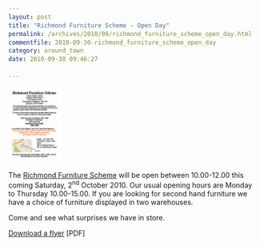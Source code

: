 ```yaml
---
layout: post
title: "Richmond Furniture Scheme - Open Day"
permalink: /archives/2010/09/richmond_furniture_scheme_open_day.html
commentfile: 2010-09-30-richmond_furniture_scheme_open_day
category: around_town
date: 2010-09-30 09:46:27

---
```


<a href="/assets/images/2010/Rich_Fun_Scheme_SaturdayOct2010.pdf" title="See larger version of - Download the pdf"><img src="/assets/images/2010/Rich_Fun_Scheme_SaturdayOct2010_thumb.pdf" width="105" height="150" alt="Download the pdf" class="photo right" /></a>

The [Richmond Furniture Scheme](/directory/charity/200703111434) will be open between 10.00-12.00 this coming Saturday, 2<sup>nd</sup> October 2010. Our usual opening hours are Monday to Thursday 10.00-15.00. If you are looking for second hand furniture we have a choice of furniture displayed in two warehouses.

Come and see what surprises we have in store.

[Download a flyer](//stmargarets.london/assets/images/2010/Rich_Fun_Scheme_SaturdayOct2010.pdf) \[PDF\]
